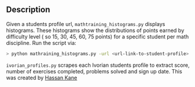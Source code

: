 ## Description 

Given a students profile url, ``mathtraining_histograms.py`` displays histograms.  These histograms show the distributions of points earned by difficulty level ( so 15, 30, 45, 60, 75 points) for a specific student per math discipline. Run the script via:

```bash
> python mathraining_histograms.py -url <url-link-to-student-profile>
```


``ivorian_profiles.py`` scrapes each Ivorian students profile to extract score, number of exercises completed, problems solved and sign up date. This was created by [Hassan Kane](https://www.linkedin.com/in/mohamed-hassan-kane-4b50328a)
